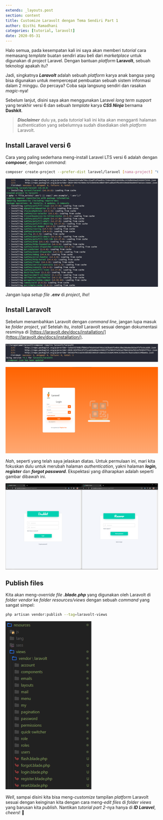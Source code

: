 ```yaml
---
extends: _layouts.post
section: content
title: Customize Laravolt dengan Tema Sendiri Part 1
author: Qisthi Ramadhani
categories: [tutorial, laravolt]
date: 2020-05-31
---
```


Halo semua, pada kesempatan kali ini saya akan memberi *tutorial* cara memasang *template* buatan sendiri atau beli dari *marketplace* untuk digunakan di *project* Laravel. Dengan bantuan *platform* **Laravolt**, sebuah teknologi apakah itu?

Jadi, singkatnya ***Laravolt*** adalah sebuah *platform* karya anak bangsa yang bisa digunakan untuk mempercepat pembuatan sebuah sistem informasi dalam 2 minggu. *Ga* percaya? Coba saja langsung sendiri dan rasakan *magic*-nya!

Sebelum lanjut, disini saya akan menggunakan Laravel *long term support* yang terakhir versi 6 dan sebuah *template* karya ***CSS Ninja*** bernama **Dashkit**.

> ***Disclaimer*** dulu ya, pada *tutorial* kali ini kita akan mengganti halaman authentication yang sebelumnya sudah disediakan oleh *platform* Laravolt.

## Install Laravel versi 6

Cara yang paling sederhana meng-install Laravel LTS versi 6 adalah dengan ***composer***, dengan *command*:

```bash
composer create-project --prefer-dist laravel/laravel [nama-project] "6.*"
```

![Install Laravel versi 6](./../assets/uploads/customize-laravolt-dengan-tema-sendiri-part-1-1.png)

Jangan lupa *setup file* ***.env*** di *project*, *lho*!

## Install Laravolt

Sebelum menambahkan Laravolt dengan *command line*, jangan lupa masuk ke *folder project*, ya! Setelah itu, *install* Laravolt sesuai dengan dokumentasi resminya di [https://laravolt.dev/docs/installation/](https://laravolt.dev/docs/installation/).

![Install Laravolt](./../assets/uploads/customize-laravolt-dengan-tema-sendiri-part-1-3.png)

![Tampilan halaman login Laravolt](./../assets/uploads/customize-laravolt-dengan-tema-sendiri-part-1-2.png)

*Nah*, seperti yang telah saya jelaskan diatas. Untuk permulaan ini, mari kita fokuskan dulu untuk merubah halaman *authentication*, yakni halaman ***login, register*** dan ***forgot password***. Ekspektasi yang diharapkan adalah seperti gambar dibawah ini.

![Halaman authentication template Dashkit](./../assets/uploads/customize-laravolt-dengan-tema-sendiri-part-1-6.png)

## Publish files

Kita akan meng-*override file* ***.blade.php*** yang digunakan oleh Laravolt di *folder vendor* ke *folder resources/views* dengan sebuah *command* yang sangat simpel:

```bash
php artisan vendor:publish --tag=laravolt-views
```

![Files hasil publikasi vendor laravolt](./../assets/uploads/customize-laravolt-dengan-tema-sendiri-part-1-8.png)

*Well*, sampai disini kita bisa meng-*customize* tampilan *platform* Laravolt sesuai dengan keinginan kita dengan cara meng-*edit files* di *folder views* yang barusan kita *publish*. Nantikan *tutorial part 2*-nya hanya di ***ID Laravel***, *cheers*! 🍻